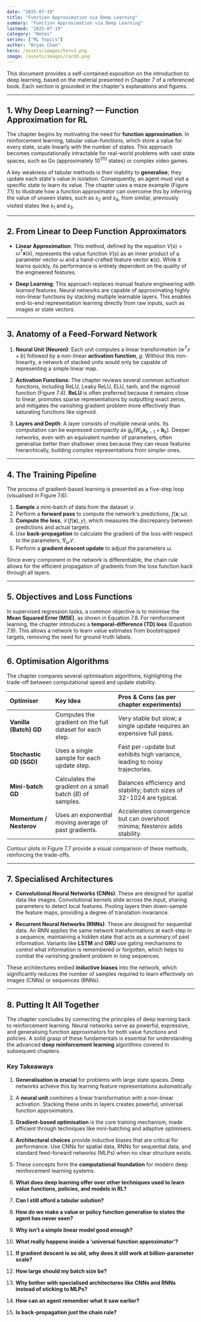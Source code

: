 ```yaml
---
date: "2025-07-19"
title: "Function Approximation via Deep Learning"
summary: "Function Approximation via Deep Learning"
lastmod: "2025-07-19"
category: "Notes"
series: ["RL Topics"]
author: "Bryan Chan"
hero: /assets/images/hero3.png
image: /assets/images/card3.png
---
```

This document provides a self-contained exposition on the introduction to deep learning, based on the material presented in Chapter 7 of a referenced book. Each section is grounded in the chapter's explanations and figures.

---

## 1. Why Deep Learning? — Function Approximation for RL

The chapter begins by motivating the need for **function approximation**. In reinforcement learning, tabular value-functions, which store a value for every state, scale linearly with the number of states. This approach becomes computationally intractable for real-world problems with vast state spaces, such as Go (approximately $10^{170}$ states) or complex video games.

A key weakness of tabular methods is their inability to **generalise**; they update each state's value in isolation. Consequently, an agent must visit a specific state to learn its value. The chapter uses a maze example (Figure 7.1) to illustrate how a function approximator can overcome this by inferring the value of unseen states, such as $s_2$ and $s_4$, from similar, previously visited states like $s_1$ and $s_3$.

---

## 2. From Linear to Deep Function Approximators

* **Linear Approximation**: This method, defined by the equation $V(s) = \omega^T \mathbf{x}(s)$, represents the value function $V(s)$ as an inner product of a parameter vector $\omega$ and a hand-crafted feature vector $\mathbf{x}(s)$. While it learns quickly, its performance is entirely dependent on the quality of the engineered features.

* **Deep Learning**: This approach replaces manual feature engineering with *learned* features. Neural networks are capable of approximating highly non-linear functions by stacking multiple learnable layers. This enables end-to-end representation learning directly from raw inputs, such as images or state vectors.

---

## 3. Anatomy of a Feed-Forward Network

1.  **Neural Unit (Neuron)**: Each unit computes a linear transformation ($w^T x + b$) followed by a non-linear **activation function**, $g$. Without this non-linearity, a network of stacked units would only be capable of representing a simple linear map.

2.  **Activation Functions**: The chapter reviews several common activation functions, including ReLU, Leaky ReLU, ELU, tanh, and the sigmoid function (Figure 7.4). **ReLU** is often preferred because it remains close to linear, promotes sparse representations by outputting exact zeros, and mitigates the vanishing gradient problem more effectively than saturating functions like sigmoid.

3.  **Layers and Depth**: A layer consists of multiple neural units. Its computation can be expressed compactly as $g_k(W_k \mathbf{x}_{k-1} + \mathbf{b}_k)$. Deeper networks, even with an equivalent number of parameters, often generalise better than shallower ones because they can reuse features hierarchically, building complex representations from simpler ones.

---

## 4. The Training Pipeline

The process of gradient-based learning is presented as a five-step loop (visualised in Figure 7.6):

1.  **Sample** a mini-batch of data from the dataset $\mathcal{D}$.
2.  Perform a **forward pass** to compute the network's predictions, $f(\mathbf{x}; \omega)$.
3.  **Compute the loss**, $\mathcal{L}(f(\mathbf{x}), y)$, which measures the discrepancy between predictions and actual targets.
4.  Use **back-propagation** to calculate the gradient of the loss with respect to the parameters, $\nabla_{\omega} \mathcal{L}$.
5.  Perform a **gradient descent update** to adjust the parameters $\omega$.

Since every component in the network is differentiable, the chain rule allows for the efficient propagation of gradients from the loss function back through all layers.

---

## 5. Objectives and Loss Functions

In supervised regression tasks, a common objective is to minimise the **Mean Squared Error (MSE)**, as shown in Equation 7.8. For reinforcement learning, the chapter introduces a **temporal-difference (TD) loss** (Equation 7.9). This allows a network to learn value estimates from bootstrapped targets, removing the need for ground-truth labels.

---

## 6. Optimisation Algorithms

The chapter compares several optimisation algorithms, highlighting the trade-off between computational speed and update stability.

| Optimiser | Key Idea | Pros & Cons (as per chapter experiments) |
| :--- | :--- | :--- |
| **Vanilla (Batch) GD** | Computes the gradient on the full dataset for each step. | Very stable but slow; a single update requires an expensive full pass. |
| **Stochastic GD (SGD)** | Uses a single sample for each update step. | Fast per-update but exhibits high variance, leading to noisy trajectories. |
| **Mini-batch GD** | Calculates the gradient on a small batch ($B$) of samples. | Balances efficiency and stability; batch sizes of 32-1024 are typical. |
| **Momentum / Nesterov**| Uses an exponential moving average of past gradients. | Accelerates convergence but can overshoot minima; Nesterov adds stability. |

Contour plots in Figure 7.7 provide a visual comparison of these methods, reinforcing the trade-offs.

---

## 7. Specialised Architectures

* **Convolutional Neural Networks (CNNs)**: These are designed for spatial data like images. Convolutional kernels slide across the input, sharing parameters to detect local features. Pooling layers then down-sample the feature maps, providing a degree of translation invariance.

* **Recurrent Neural Networks (RNNs)**: These are designed for sequential data. An RNN applies the same network transformations at each step in a sequence, maintaining a hidden state that acts as a summary of past information. Variants like **LSTM** and **GRU** use gating mechanisms to control what information is remembered or forgotten, which helps to combat the vanishing gradient problem in long sequences.

These architectures embed **inductive biases** into the network, which significantly reduces the number of samples required to learn effectively on images (CNNs) or sequences (RNNs).

---

## 8. Putting It All Together

The chapter concludes by connecting the principles of deep learning back to reinforcement learning. Neural networks serve as powerful, expressive, and generalising function approximators for both value functions and policies. A solid grasp of these fundamentals is essential for understanding the advanced **deep reinforcement learning** algorithms covered in subsequent chapters.

### Key Takeaways

1.  **Generalisation is crucial** for problems with large state spaces. Deep networks achieve this by learning feature representations automatically.
2.  A **neural unit** combines a linear transformation with a non-linear activation. Stacking these units in layers creates powerful, universal function approximators.
3.  **Gradient-based optimisation** is the core training mechanism, made efficient through techniques like mini-batching and adaptive optimisers.
4.  **Architectural choices** provide inductive biases that are critical for performance. Use CNNs for spatial data, RNNs for sequential data, and standard feed-forward networks (MLPs) when no clear structure exists.
5.  These concepts form the **computational foundation** for modern deep reinforcement learning systems.



1. **What does deep learning offer over other techniques used to learn value functions, policies, and models in RL?**
2. **Can I still afford a tabular solution?**
3. **How do we make a value or policy function generalise to states the agent has never seen?**
4. **Why isn’t a simple linear model good enough?**
5. **What really happens inside a ‘universal function approximator’?**
6. **If gradient descent is so old, why does it still work at billion‑parameter scale?**
7. **How large should my batch size be?**
8. **Why bother with specialised architectures like CNNs and RNNs instead of sticking to MLPs?**
9. **How can an agent remember what it saw earlier?**
10. **Is back‑propagation just the chain rule?**






































